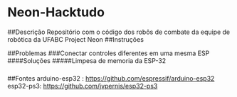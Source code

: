 # Neon-Hacktudo
##Descrição
Repositório com o código dos robôs de combate da equipe de robótica da UFABC Project Neon
##Instruções



##Problemas
###Conectar controles diferentes em uma mesma ESP
####Soluções
#####Limpesa de memoria da ESP-32
	

###  

##Fontes
arduino-esp32 : https://github.com/espressif/arduino-esp32
esp32-ps3: https://github.com/jvpernis/esp32-ps3
